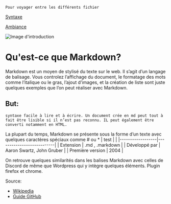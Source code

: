 ```
Pour voyager entre les différents fichier
```

[Syntaxe](/Syntaxe.md)

[Ambiance](/ambiance.md)


![Image d'introduction](http://crueltobekind.fr/sites/all/themes/crueltobekind/images/logo-intro.png)

# Qu'est-ce que Markdown?
Markdown est un moyen de stylisé du texte sur le web. Il s’agit d’un langage de balisage.
Vous controlez l’affichage du document, le formatage des mots comme l’italique ou le gras, l’ajout d’images, et la création de liste sont juste quelques exemples que l’on peut réaliser avec Markdown. 

## But:
``` syntaxe facile à lire et à écrire. Un document crée en md peut tout à fait être lisible si il n’est pas reconnu. IL peut également être converti notamment en HTML. ```

La plupart du temps, Markdown se présente sous la forme d’un texte avec quelques caractères spéciaux comme # ou *
|           test   |                           |
|------------------|---------------------------|
| Extension        | .md , .markdown           |
| Développé par    | Aaron Swartz, John Gruber |
| Première version | 2004                      |

On retrouve quelques similarités dans les balises Markdown avec celles de Discord de même que Wordpress qui y intègre quelques éléments.
Plugin firefox et chrome.


Source:

* [Wikipedia](https://fr.wikipedia.org/wiki/Markdown)
* [Guide GitHub](https://guides.github.com/features/mastering-markdown/)
